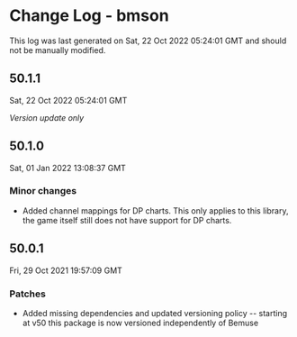 # Change Log - bmson

This log was last generated on Sat, 22 Oct 2022 05:24:01 GMT and should not be manually modified.

## 50.1.1
Sat, 22 Oct 2022 05:24:01 GMT

_Version update only_

## 50.1.0
Sat, 01 Jan 2022 13:08:37 GMT

### Minor changes

- Added channel mappings for DP charts. This only applies to this library, the game itself still does not have support for DP charts.

## 50.0.1
Fri, 29 Oct 2021 19:57:09 GMT

### Patches

- Added missing dependencies and updated versioning policy -- starting at v50 this package is now versioned independently of Bemuse

